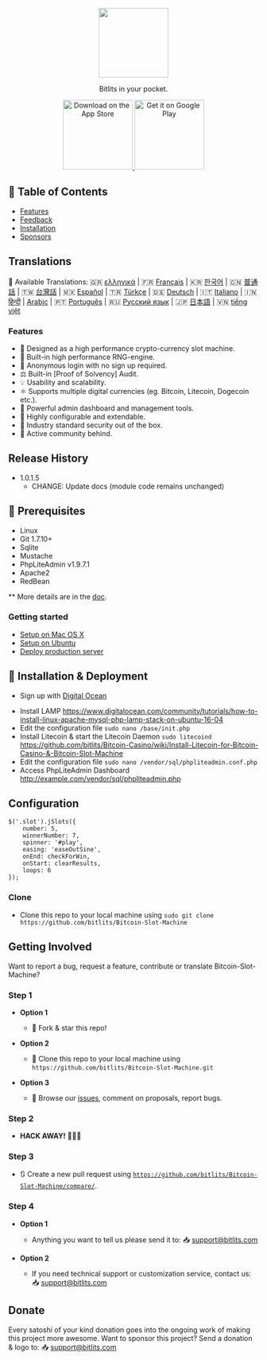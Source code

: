 <p align="center">
<img src="https://i.postimg.cc/HLmRx2My/logo.png" width="140" align="center">
  </p>
<p align="center">
  <a href="https://bitlits.com">
  </a>
</p>

<p align="center">
  Bitlits in your pocket.
</p>

<p align="center">
  <a href="https://itunes.apple.com/us/app/">
    <img alt="Download on the App Store" title="App Store" src="http://i.imgur.com/0n2zqHD.png" width="140">
  </a>

  <a href="https://play.google.com/store/apps/details?id=io.gonative.android.xrwyjq">
    <img alt="Get it on Google Play" title="Google Play" src="http://i.imgur.com/mtGRPuM.png" width="140">
  </a>
</p>

## 📝 Table of Contents

- [Features](#features)
- [Feedback](#getting-involved)
- [Installation](#installation)
- [Sponsors](#donate)

## Translations
:memo: Available Translations: 🇬🇷 [ελληνικά](https://github.com/bitlits/Bitcoin-Slot-Machine/blob/master/doc/) | 🇫🇷 [Français](https://github.com/bitlits/Bitcoin-Slot-Machine/blob/master/doc/) | 🇰🇷 [한국어](https://github.com/bitlits/Bitcoin-Slot-Machine/blob/master/doc/KO_README.md) | 🇨🇳 [普通話](https://github.com/bitlits/Bitcoin-Slot-Machine/blob/master/doc/) | 🇹🇼 [台灣話](https://github.com/bitlits/Bitcoin-Slot-Machine/blob/master/doc/) | 🇲🇽 [Español](https://github.com/bitlits/Bitcoin-Slot-Machine/blob/master/doc/) | 🇹🇷 [Türkçe](https://github.com/bitlits/Bitcoin-Slot-Machine/blob/master/doc/) | 🇩🇪 [Deutsch](https://github.com/bitlits/Bitcoin-Slot-Machine/blob/master/doc/) | 🇮🇹 [Italiano](https://github.com/bitlits/Bitcoin-Slot-Machine/blob/master/doc/) | 🇮🇳 [हिन्दी](https://github.com/bitlits/Bitcoin-Slot-Machine/blob/master/doc/) | [Arabic](https://github.com/bitlits/Bitcoin-Slot-Machine/blob/master/doc/) | 🇵🇹 [Português](https://github.com/bitlits/Bitcoin-Slot-Machine/blob/master/doc/) | 🇷🇺 [Русский язык](https://github.com/bitlits/Bitcoin-Slot-Machine/blob/master/doc/) | 🇯🇵 [日本語](https://github.com/bitlits/Bitcoin-Slot-Machine/blob/master/doc/) | 🇻🇳 [tiếng việt](https://github.com/bitlits/Bitcoin-Slot-Machine/blob/master/doc/)

### Features

* 🎰 Designed as a high performance crypto-currency slot machine.
* 🧠 Built-in high performance RNG-engine.
* 🙊 Anonymous login with no sign up required.
* ⚖️ Built-in [Proof of Solvency] Audit.
* 💡 Usability and scalability.
* ⚛️ Supports multiple digital currencies (eg. Bitcoin, Litecoin, Dogecoin etc.).
* 📖 Powerful admin dashboard and management tools.
* 🔧 Highly configurable and extendable.
* 🔐 Industry standard security out of the box.
* 💬 Active community behind.

## Release History

* 1.0.1.5
    * CHANGE: Update docs (module code remains unchanged)

## 🔧 Prerequisites

* Linux
* Git 1.7.10+
* Sqlite
* Mustache
* PhpLiteAdmin v1.9.7.1
* Apache2
* RedBean

** More details are in the [doc](doc).

### Getting started

* [Setup on Mac OS X](doc/setup-local-osx.md)
* [Setup on Ubuntu](doc/setup-local-ubuntu.md)
* [Deploy production server](doc/deploy-production-server.md)

## 🚀 Installation & Deployment

* <p>Sign up with <a target="_blank" href="https://m.do.co/c/397fb2277475">Digital Ocean</a><img width="1" height="1" border="0" alt="" style="border:none !important; margin:0px !important;" /></p>
* Install LAMP https://www.digitalocean.com/community/tutorials/how-to-install-linux-apache-mysql-php-lamp-stack-on-ubuntu-16-04
* Edit the configuration file `sudo nano /base/init.php`
* Install Litecoin & start the Litecoin Daemon `sudo litecoind` https://github.com/bitlits/Bitcoin-Casino/wiki/Install-Litecoin-for-Bitcoin-Casino-&-Bitcoin-Slot-Machine
* Edit the configuration file `sudo nano /vendor/sql/phpliteadmin.conf.php`
* Access PhpLiteAdmin Dashboard http://example.com/vendor/sql/phpliteadmin.php

## Configuration

```
$('.slot').jSlots({
  	number: 5,
	winnerNumber: 7,
	spinner: '#play',
	easing: 'easeOutSine',
	onEnd: checkForWin,
	onStart: clearResults,
	loops: 6
});
```

### Clone

- Clone this repo to your local machine using `sudo git clone https://github.com/bitlits/Bitcoin-Slot-Machine`

## Getting Involved

Want to report a bug, request a feature, contribute or translate Bitcoin-Slot-Machine?


### Step 1

- **Option 1**
    - 🍴 Fork & star this repo!

- **Option 2**
    - 👯 Clone this repo to your local machine using `https://github.com/bitlits/Bitcoin-Slot-Machine.git`

- **Option 3**
    - 🔔 Browse our [issues](https://github.com/bitlits/Bitcoin-Slot-Machine/issues), comment on proposals, report bugs.

### Step 2

- **HACK AWAY!** 🔨🔨🔨

### Step 3

- 🔃 Create a new pull request using <a href="https://github.com/bitlits/Bitcoin-Slot-Machine/compare/" target="_blank">`https://github.com/bitlits/Bitcoin-Slot-Machine/compare/`</a>.

### Step 4

- **Option 1**
    - Anything you want to tell us please send it to: 📥 [support@bitlits.com](mailto:support@bitlits.com)
    
- **Option 2**
    - If you need technical support or customization service, contact us: 📥 [support@bitlits.com](mailto:support@bitlits.com)
    
## Donate
Every satoshi of your kind donation goes into the ongoing work of making this project more awesome. Want to sponsor this project? Send a donation & logo to: 📥 [support@bitlits.com](mailto:support@bitlits.com)
